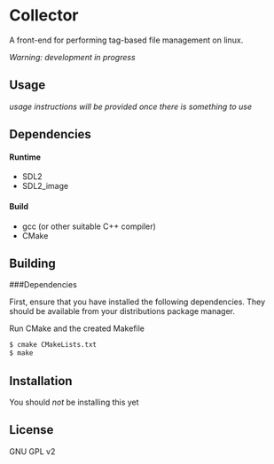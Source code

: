 Collector
=========

A front-end for performing tag-based file management on linux.

*Warning: development in progress*

Usage
-----

*usage instructions will be provided once there is something to use*


Dependencies
------------

#### Runtime

+ SDL2
+ SDL2_image

#### Build

+ gcc (or other suitable C++ compiler)
+ CMake


Building
--------

###Dependencies

First, ensure that you have installed the following dependencies. They should be available from your distributions package manager.


Run CMake and the created Makefile

```sh
$ cmake CMakeLists.txt
$ make
```

Installation
------------

You should *not* be installing this yet

License
-------

GNU GPL v2
